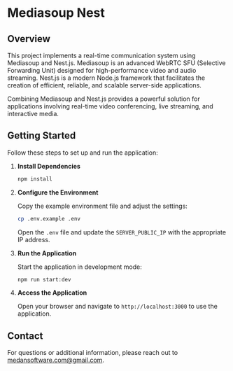 # Mediasoup Nest

## Overview

This project implements a real-time communication system using Mediasoup and Nest.js. Mediasoup is an advanced WebRTC SFU (Selective Forwarding Unit) designed for high-performance video and audio streaming. Nest.js is a modern Node.js framework that facilitates the creation of efficient, reliable, and scalable server-side applications.

Combining Mediasoup and Nest.js provides a powerful solution for applications involving real-time video conferencing, live streaming, and interactive media.

## Getting Started

Follow these steps to set up and run the application:

1. **Install Dependencies**

   ```bash
   npm install
   ```

2. **Configure the Environment**

   Copy the example environment file and adjust the settings:

   ```bash
   cp .env.example .env
   ```

   Open the `.env` file and update the `SERVER_PUBLIC_IP` with the appropriate IP address.

3. **Run the Application**

   Start the application in development mode:

   ```bash
   npm run start:dev
   ```

4. **Access the Application**

   Open your browser and navigate to `http://localhost:3000` to use the application.

## Contact

For questions or additional information, please reach out to [medansoftware.com@gmail.com](mailto:medansoftware.com@gmail.com).

